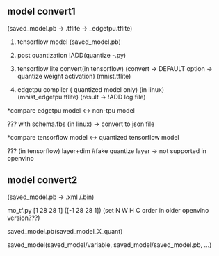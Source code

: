 ## model convert1
(saved_model.pb -> .tflite -> _edgetpu.tflite)

1. tensorflow model
(saved_model.pb)

2. post quantization
!ADD(quantize -.py)

3. tensorflow lite convert(in tensorflow)
(convert -> DEFAULT option -> quantize weight activation)
(mnist.tflite)

4. edgetpu compiler ( quantized model only) (in linux)
(mnist_edgetpu.tflite)
(result -> !ADD log file) 

*compare edgetpu model <-> non-tpu model 

??? with schema.fbs (in linux) -> convert to json file 

*compare tensorflow model <-> quantized tensorflow model 

??? (in tensorflow) layer+dim 
#fake quantize layer -> not supported in openvino 

## model convert2
(saved_model.pb -> .xml /.bin)

mo_tf.py [1 28 28 1] ([-1 28 28 1])
(set N W H C order in older openvino version???)

saved_model.pb(saved_model_X_quant)

saved_model(saved_model/variable, saved_model/saved_model.pb, ...)






